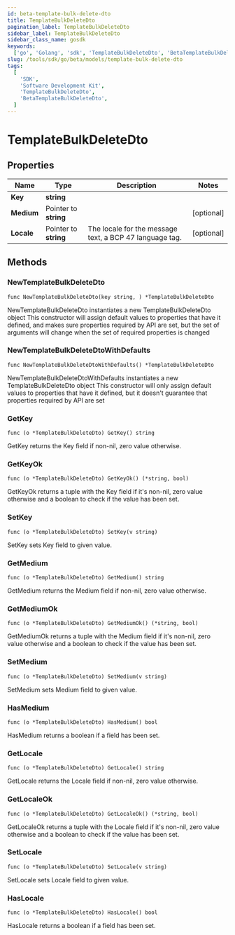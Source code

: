 ```yaml
---
id: beta-template-bulk-delete-dto
title: TemplateBulkDeleteDto
pagination_label: TemplateBulkDeleteDto
sidebar_label: TemplateBulkDeleteDto
sidebar_class_name: gosdk
keywords:
  ['go', 'Golang', 'sdk', 'TemplateBulkDeleteDto', 'BetaTemplateBulkDeleteDto']
slug: /tools/sdk/go/beta/models/template-bulk-delete-dto
tags:
  [
    'SDK',
    'Software Development Kit',
    'TemplateBulkDeleteDto',
    'BetaTemplateBulkDeleteDto',
  ]
---
```


# TemplateBulkDeleteDto

## Properties

| Name | Type | Description | Notes |
| --- | --- | --- | --- |
| **Key** | **string** |  |
| **Medium** | Pointer to **string** |  | [optional] |
| **Locale** | Pointer to **string** | The locale for the message text, a BCP 47 language tag. | [optional] |

## Methods

### NewTemplateBulkDeleteDto

`func NewTemplateBulkDeleteDto(key string, ) *TemplateBulkDeleteDto`

NewTemplateBulkDeleteDto instantiates a new TemplateBulkDeleteDto object This constructor will assign default values to properties that have it defined, and makes sure properties required by API are set, but the set of arguments will change when the set of required properties is changed

### NewTemplateBulkDeleteDtoWithDefaults

`func NewTemplateBulkDeleteDtoWithDefaults() *TemplateBulkDeleteDto`

NewTemplateBulkDeleteDtoWithDefaults instantiates a new TemplateBulkDeleteDto object This constructor will only assign default values to properties that have it defined, but it doesn't guarantee that properties required by API are set

### GetKey

`func (o *TemplateBulkDeleteDto) GetKey() string`

GetKey returns the Key field if non-nil, zero value otherwise.

### GetKeyOk

`func (o *TemplateBulkDeleteDto) GetKeyOk() (*string, bool)`

GetKeyOk returns a tuple with the Key field if it's non-nil, zero value otherwise and a boolean to check if the value has been set.

### SetKey

`func (o *TemplateBulkDeleteDto) SetKey(v string)`

SetKey sets Key field to given value.

### GetMedium

`func (o *TemplateBulkDeleteDto) GetMedium() string`

GetMedium returns the Medium field if non-nil, zero value otherwise.

### GetMediumOk

`func (o *TemplateBulkDeleteDto) GetMediumOk() (*string, bool)`

GetMediumOk returns a tuple with the Medium field if it's non-nil, zero value otherwise and a boolean to check if the value has been set.

### SetMedium

`func (o *TemplateBulkDeleteDto) SetMedium(v string)`

SetMedium sets Medium field to given value.

### HasMedium

`func (o *TemplateBulkDeleteDto) HasMedium() bool`

HasMedium returns a boolean if a field has been set.

### GetLocale

`func (o *TemplateBulkDeleteDto) GetLocale() string`

GetLocale returns the Locale field if non-nil, zero value otherwise.

### GetLocaleOk

`func (o *TemplateBulkDeleteDto) GetLocaleOk() (*string, bool)`

GetLocaleOk returns a tuple with the Locale field if it's non-nil, zero value otherwise and a boolean to check if the value has been set.

### SetLocale

`func (o *TemplateBulkDeleteDto) SetLocale(v string)`

SetLocale sets Locale field to given value.

### HasLocale

`func (o *TemplateBulkDeleteDto) HasLocale() bool`

HasLocale returns a boolean if a field has been set.
